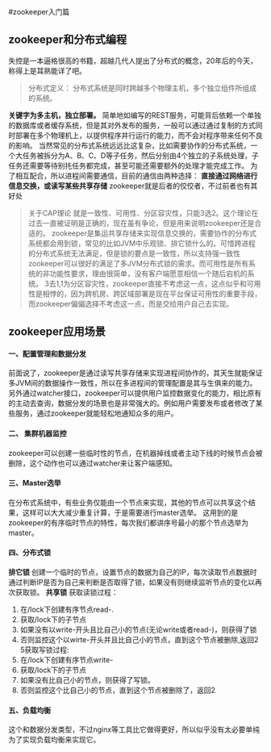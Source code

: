 #zookeeper入门篇
## zookeeper和分布式编程
失控是一本逼格很高的书籍，超越几代人提出了分布式的概念，20年后的今天，称得上是耳熟能详了吧。
> 分布式定义： 分布式系统是同时跨越多个物理主机，多个独立组件所组成的系统。

__关键字为多主机，独立部署。__
简单地如编写的REST服务，可能背后依赖一个单独的数据库或者缓存系统，但是其对外发布的服务，一般可以通过通过复制的方式同时部署在多个物理机上，以提供程序并行运行的能力，而不会对程序带来任何不良的影响。
当然常见的分布式系统远远比这复杂，比如需要协作的分布式系统，一个大任务被拆分为A、B、C、D等子任务，然后分别由4个独立的子系统处理，子任务还需要等待别扥任务都完成，甚至可能还需要额外的处理才能完成工作。
为了相互配合，所以进程间需要通信，目前的通信由两种选择：
__直接通过网络进行信息交换，或读写某些共享存储__
zookeeper就是后者的佼佼者，不过前者也有其好处
>关于CAP理论
>就是一致性、可用性、分区容灾性，只能3选2。这个理论在过去一直被证明是正确的，现在虽有争论，但是用来说明zookeeper还是合适的。
>zookeeper是集运共享存储来实现信息交换的，需要协作的分布式系统都会用到锁，常见的比如JVM中乐观锁、排它锁什么的。可惜跨进程的分布式系统无法满足，但是锁的要点是一致性，所以支持强一致性zookeeper可以很好的满足了多JVM分布式锁的需求。而可用性是所有系统的非功能性要求，理由很简单，没有客户端愿意相信一个随后宕机的系统。
>3去1,1为分区容灾性，zookeeper直接不考虑这一点，这点似乎和可用性是相悖的，因为跨机房、跨区域部署是现在平台保证可用性的重要手段，而zookeeper偏偏选择不考虑这一点，而是交给用户自己去实现。

## zookeeper应用场景
#### 一、配置管理和数据分发
前面说了，zookeeper是通过读写共享存储来实现进程间协作的，其天生就能保证多JVM间的数据操作一致性，所以在多进程间的管理配置是其与生俱来的能力。另外通过watcher接口，zookeeper可以提供用户监控数据变化的能力，相比原有的主动去查询，数据分发的场景也是非常强大的。例如用户需要发布或者修改了某些服务，通过zookeeper就能轻松地通知众多的用户。

#### 二、 集群机器监控
zookeeper可以创建一些临时性的节点，在机器掉线或者主动下线的时候节点会被删除，这个动作也可以通过watcher来让客户端感知。

#### 三、Master选举
在分布式系统中，有些业务仅能由一个节点来实现，其他的节点可以共享这个结果，这样可以大大减少重复计算，于是需要进行master选举。
这用到的是zookeeper的有序临时节点的特性，每次我们都讲序号最小的那个节点选举为master。

#### 四、分布式锁
__排它锁__  创建一个临时的节点，设置节点的数据为自己的IP，每次读取节点数据时通过判断IP是否为自己来判断是否取得了锁，如果没有则继续监听节点的变化以再次获取锁。
__共享锁__
获取读锁过程：
1. 在/lock下创建有序节点read-.
2. 获取/lock下的子节点
3. 如果没有以write-开头且比自己小的节点(无论write或者read-)，则获得了锁
4. 否则监控这个以wirte-开头并且比自己小的节点，直到这个节点被删除,返回2
5获取写锁过程:
1. 在/lock下创建有序节点write-
2. 获取/lock下的子节点
3. 如果没有比自己小的节点，则获得了写锁。
4. 否则监控这个比自己小的节点，直到这个节点被删除了，返回2

#### 五、负载均衡
这个和数据分发类型，不过nginx等工具比它做得更好，所以似乎没有太必要单纯为了实现负载均衡来实现它。
